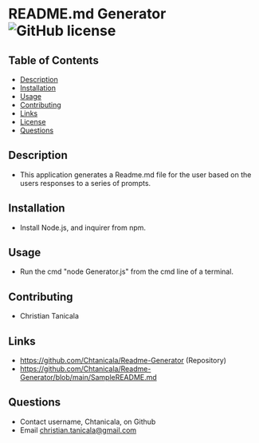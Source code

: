 
# README.md Generator ![GitHub license](https://img.shields.io/badge/license-MIT-blue.svg)

## Table of Contents
- [Description](#Description)
- [Installation](#Installation)
- [Usage](#Usage)
- [Contributing](#Contributing)
- [Links](#Links)
- [License](#License)
- [Questions](#Questions)
    
## Description
- This application generates a Readme.md file for the user based on the users responses to a series of prompts.
    
## Installation
- Install Node.js, and inquirer from npm.

## Usage
- Run the cmd "node Generator.js" from the cmd line of a terminal.

## Contributing
- Christian Tanicala

## Links
- https://github.com/Chtanicala/Readme-Generator (Repository)
- https://github.com/Chtanicala/Readme-Generator/blob/main/SampleREADME.md
    
## Questions
- Contact username, Chtanicala, on Github
- Email christian.tanicala@gmail.com